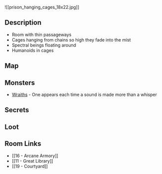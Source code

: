 
![[prison_hanging_cages_18x22.jpg]]
## Description

* Room with thin passageways
* Cages hanging from chains so high they fade into the mist
* Spectral beings floating around
* Humanoids in cages

## Map

## Monsters

 * [Wraiths](https://www.dndbeyond.com/monsters/4486049-wraith-mcdm) - One appears each time a sound is made more than a whisper

## Secrets

## Loot

## Room Links

*  [[16 - Arcane Armory]]
*  [[11 - Great Library]]
*  [[19 - Courtyard]]